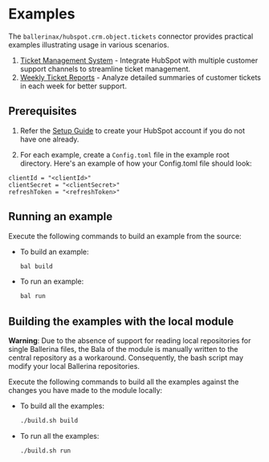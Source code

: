 # Examples

The `ballerinax/hubspot.crm.object.tickets` connector provides practical examples illustrating usage in various scenarios.

1. [Ticket Management System](./ticket-management-system/) - Integrate HubSpot with multiple customer support channels to streamline ticket management.
2. [Weekly Ticket Reports](./weekly-ticket-reports/) - Analyze detailed summaries of customer tickets in each week for better support.

## Prerequisites

1. Refer the [Setup Guide](../README.md) to create your HubSpot account if you do not have one already.

2. For each example, create a `Config.toml` file in the example root directory. Here's an example of how your Config.toml file should look:
```
clientId = "<clientId>"
clientSecret = "<clientSecret>"
refreshToken = "<refreshToken>"
```
## Running an example

Execute the following commands to build an example from the source:

* To build an example:

    ```bash
    bal build
    ```

* To run an example:

    ```bash
    bal run
    ```

## Building the examples with the local module

**Warning**: Due to the absence of support for reading local repositories for single Ballerina files, the Bala of the module is manually written to the central repository as a workaround. Consequently, the bash script may modify your local Ballerina repositories.

Execute the following commands to build all the examples against the changes you have made to the module locally:

* To build all the examples:

    ```bash
    ./build.sh build
    ```

* To run all the examples:

    ```bash
    ./build.sh run
    ```
